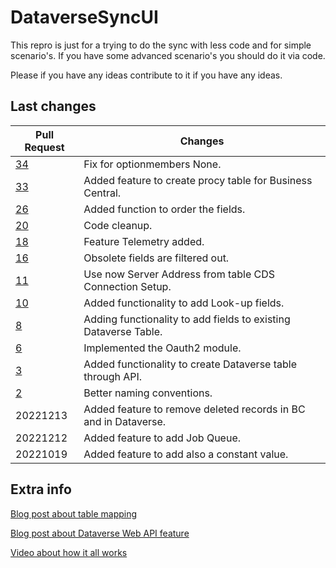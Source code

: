 # DataverseSyncUI
This repro is just for a trying to do the sync with less code and for simple scenario's.
If you have some advanced scenario's you should do it via code.

Please if you have any ideas contribute to it if you have any ideas.

## Last changes

Pull Request | Changes
--------------- | ---
[34](https://github.com/Bertverbeek4PS/DataverseSyncUI/pull/34) | Fix for optionmembers None.
[33](https://github.com/Bertverbeek4PS/DataverseSyncUI/pull/33) | Added feature to create procy table for Business Central.
[26](https://github.com/Bertverbeek4PS/DataverseSyncUI/pull/26) | Added function to order the fields.
[20](https://github.com/Bertverbeek4PS/DataverseSyncUI/issues/20) | Code cleanup.
[18](https://github.com/Bertverbeek4PS/DataverseSyncUI/issues/18) | Feature Telemetry added.
[16](https://github.com/Bertverbeek4PS/DataverseSyncUI/issues/16) | Obsolete fields are filtered out.
[11](https://github.com/Bertverbeek4PS/DataverseSyncUI/issues/11) | Use now Server Address from table CDS Connection Setup.
[10](https://github.com/Bertverbeek4PS/DataverseSyncUI/issues/10) | Added functionality to add Look-up fields.
[8](https://github.com/Bertverbeek4PS/DataverseSyncUI/issues/8) | Adding functionality to add fields to existing Dataverse Table.
[6](https://github.com/Bertverbeek4PS/DataverseSyncUI/issues/6) | Implemented the Oauth2 module.
[3](https://github.com/Bertverbeek4PS/DataverseSyncUI/pull/3) | Added functionality to create Dataverse table through API.
[2](https://github.com/Bertverbeek4PS/DataverseSyncUI/pull/2) | Better naming conventions.
20221213 | Added feature to remove deleted records in BC and in Dataverse.
20221212 | Added feature to add Job Queue.
20221019 | Added feature to add also a constant value.


## Extra info
[Blog post about table mapping](https://www.bertverbeek.nl/blog/2022/07/05/sync-your-bc-data-to-dataverse-with-less-code/)

[Blog post about Dataverse Web API feature](https://www.bertverbeek.nl/blog/2022/12/20/create-dataverse-tables-from-bc/)

[Video about how it all works](https://youtu.be/Ys26GFhgwT8)